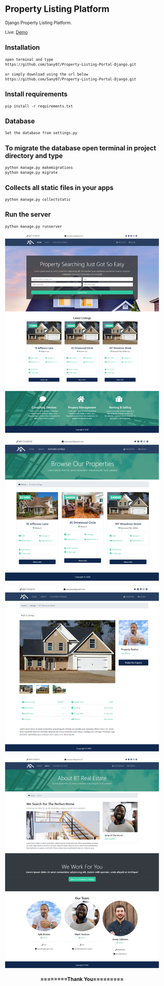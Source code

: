   
# Property Listing Platform
Django Property Listing Platform. 

Live: [Demo](https://django-property-listing.herokuapp.com/)

## Installation

```
open terminal and type
https://github.com/Sany07/Property-Listing-Portal-Django.git

or simply download using the url below
https://github.com/Sany07/Property-Listing-Portal-Django.git
```

## Install requirements

```
pip install -r requirements.txt
```
## Database

```
Set the database from settings.py
```

## To migrate the database open terminal in project directory and type
```
python manage.py makemigrations
python manage.py migrate
```

## Collects all static files in your apps
 
```
python manage.py collectstatic
```

## Run the server
```
python manage.py runserver
```


![Settings Window](https://raw.githubusercontent.com/Sany07/property-listing-platform-laravel/master/screenshots/1.png)

![Settings Window](https://raw.githubusercontent.com/Sany07/property-listing-platform-laravel/master/screenshots/2.png)

![Settings Window](https://raw.githubusercontent.com/Sany07/property-listing-platform-laravel/master/screenshots/3.png)

![Settings Window](https://raw.githubusercontent.com/Sany07/property-listing-platform-laravel/master/screenshots/4.png)



<div align="center">
    <h3>========Thank You=========</h3>
</div>

